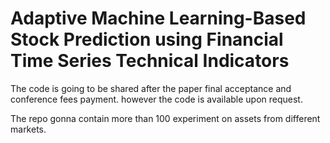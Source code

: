 # Adaptive Machine Learning-Based Stock Prediction using Financial Time Series Technical Indicators
The code is going to be shared after the paper final acceptance and conference fees payment. however the code is available upon request.

The repo gonna contain more than 100 experiment on assets from different markets.
